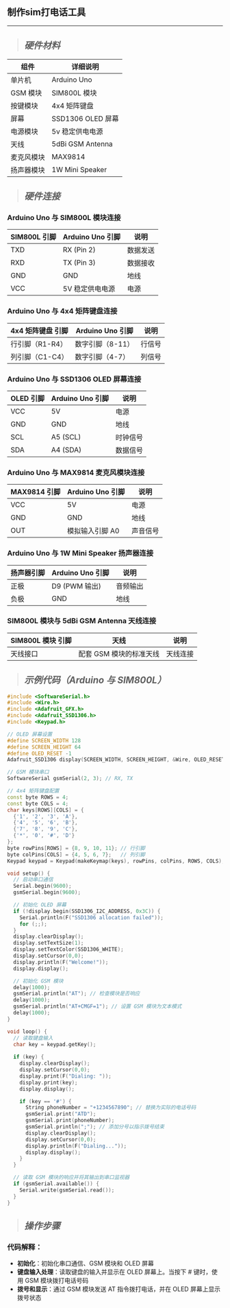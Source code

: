 ## 制作sim打电话工具
***

> ## *硬件材料*

| 组件       | 详细说明            |
|------------|---------------------|
| 单片机     | Arduino Uno         |
| GSM 模块   | SIM800L 模块        |
| 按键模块   | 4x4 矩阵键盘        |
| 屏幕       | SSD1306 OLED 屏幕   |
| 电源模块   | 5v 稳定供电电源     |
| 天线       | 5dBi GSM Antenna    |
| 麦克风模块 | MAX9814             |
| 扬声器模块 | 1W Mini Speaker     |


> ## *硬件连接*

### Arduino Uno 与 SIM800L 模块连接

| SIM800L 引脚 | Arduino Uno 引脚      | 说明              |
|--------------|------------------------|-------------------|
| TXD          | RX (Pin 2)             | 数据发送          |
| RXD          | TX (Pin 3)             | 数据接收          |
| GND          | GND                    | 地线              |
| VCC          | 5V 稳定供电电源        | 电源              |

### Arduino Uno 与 4x4 矩阵键盘连接

| 4x4 矩阵键盘 引脚 | Arduino Uno 引脚   | 说明       |
|-------------------|---------------------|------------|
| 行引脚（R1-R4）   | 数字引脚（8-11）    | 行信号     |
| 列引脚（C1-C4）   | 数字引脚（4-7）     | 列信号     |

### Arduino Uno 与 SSD1306 OLED 屏幕连接

| OLED 引脚 | Arduino Uno 引脚 | 说明           |
|-----------|--------------------|----------------|
| VCC       | 5V                 | 电源           |
| GND       | GND                | 地线           |
| SCL       | A5 (SCL)           | 时钟信号       |
| SDA       | A4 (SDA)           | 数据信号       |

### Arduino Uno 与 MAX9814 麦克风模块连接

| MAX9814 引脚 | Arduino Uno 引脚 | 说明           |
|--------------|--------------------|----------------|
| VCC          | 5V                 | 电源           |
| GND          | GND                | 地线           |
| OUT          | 模拟输入引脚 A0    | 声音信号       |

### Arduino Uno 与 1W Mini Speaker 扬声器连接

| 扬声器引脚 | Arduino Uno 引脚 | 说明           |
|------------|--------------------|----------------|
| 正极       | D9 (PWM 输出)      | 音频输出       |
| 负极       | GND                | 地线           |

### SIM800L 模块与 5dBi GSM Antenna 天线连接

| SIM800L 模块 引脚 | 天线              | 说明             |
|-------------------|-------------------|------------------|
| 天线接口          | 配套 GSM 模块的标准天线 | 天线连接         |


> ## *示例代码（Arduino 与 SIM800L）*

```cpp
#include <SoftwareSerial.h>
#include <Wire.h>
#include <Adafruit_GFX.h>
#include <Adafruit_SSD1306.h>
#include <Keypad.h>

// OLED 屏幕设置
#define SCREEN_WIDTH 128
#define SCREEN_HEIGHT 64
#define OLED_RESET -1
Adafruit_SSD1306 display(SCREEN_WIDTH, SCREEN_HEIGHT, &Wire, OLED_RESET);

// GSM 模块串口
SoftwareSerial gsmSerial(2, 3); // RX, TX

// 4x4 矩阵键盘配置
const byte ROWS = 4;
const byte COLS = 4;
char keys[ROWS][COLS] = {
  {'1', '2', '3', 'A'},
  {'4', '5', '6', 'B'},
  {'7', '8', '9', 'C'},
  {'*', '0', '#', 'D'}
};
byte rowPins[ROWS] = {8, 9, 10, 11}; // 行引脚
byte colPins[COLS] = {4, 5, 6, 7};   // 列引脚
Keypad keypad = Keypad(makeKeymap(keys), rowPins, colPins, ROWS, COLS);

void setup() {
  // 启动串口通信
  Serial.begin(9600);
  gsmSerial.begin(9600);

  // 初始化 OLED 屏幕
  if (!display.begin(SSD1306_I2C_ADDRESS, 0x3C)) {
    Serial.println(F("SSD1306 allocation failed"));
    for (;;);
  }
  display.clearDisplay();
  display.setTextSize(1);
  display.setTextColor(SSD1306_WHITE);
  display.setCursor(0,0);
  display.println(F("Welcome!"));
  display.display();

  // 初始化 GSM 模块
  delay(1000);
  gsmSerial.println("AT"); // 检查模块是否响应
  delay(1000);
  gsmSerial.println("AT+CMGF=1"); // 设置 GSM 模块为文本模式
  delay(1000);
}

void loop() {
  // 读取键盘输入
  char key = keypad.getKey();
  
  if (key) {
    display.clearDisplay();
    display.setCursor(0,0);
    display.print(F("Dialing: "));
    display.print(key);
    display.display();

    if (key == '#') {
      String phoneNumber = "+1234567890"; // 替换为实际的电话号码
      gsmSerial.print("ATD");
      gsmSerial.print(phoneNumber);
      gsmSerial.println(";"); // 添加分号以指示拨号结束
      display.clearDisplay();
      display.setCursor(0,0);
      display.println(F("Dialing..."));
      display.display();
    }
  }

  // 读取 GSM 模块的响应并将其输出到串口监视器
  if (gsmSerial.available()) {
    Serial.write(gsmSerial.read());
  }
}

```
> ## *操作步骤*
### 代码解释：
- **初始化**：初始化串口通信、GSM 模块和 OLED 屏幕
- **键盘输入处理**：读取键盘的输入并显示在 OLED 屏幕上。当按下 # 键时，使用 GSM 模块拨打电话号码
- **拨号和显示**：通过 GSM 模块发送 AT 指令拨打电话，并在 OLED 屏幕上显示拨号状态
